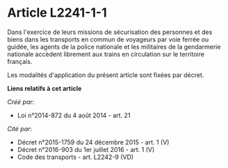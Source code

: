 # Article L2241-1-1

Dans l'exercice de leurs missions de sécurisation des personnes et des biens dans les transports en commun de voyageurs par
voie ferrée ou guidée, les agents de la police nationale et les militaires de la gendarmerie nationale accèdent librement aux
trains en circulation sur le territoire français. 

Les modalités d'application du présent article sont fixées par décret.

**Liens relatifs à cet article**

_Créé par_:

  - Loi n°2014-872 du 4 août 2014 - art. 21

_Cité par_:

  - Décret n°2015-1759 du 24 décembre 2015 - art. 1 (V)
  - Décret n°2016-903 du 1er juillet 2016 - art. 1 (V)
  - Code des transports - art. L2242-9 (VD)
